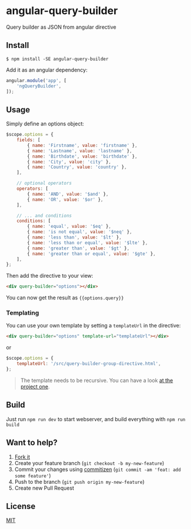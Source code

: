 # angular-query-builder

Query builder as JSON from angular directive

## Install

`$ npm install -SE angular-query-builder`

Add it as an angular dependency:

```js
angular.module('app', [
    'ngQueryBuilder',
]);
```

## Usage

Simply define an options object:

```js
$scope.options = {
    fields: [
        { name: 'Firstname', value: 'firstname' },
        { name: 'Lastname', value: 'lastname' },
        { name: 'Birthdate', value: 'birthdate' },
        { name: 'City', value: 'city' },
        { name: 'Country', value: 'country' },
    ],

    // optional operators
    operators: [
        { name: 'AND', value: '$and' },
        { name: 'OR', value: '$or' },
    ],

    // ... and conditions
    conditions: [
        { name: 'equal', value: '$eq' },
        { name: 'is not equal', value: '$neq' },
        { name: 'less than', value: '$lt' },
        { name: 'less than or equal', value: '$lte' },
        { name: 'greater than', value: '$gt' },
        { name: 'greater than or equal', value: '$gte' },
    ],
};
```

Then add the directive to your view:

```html
<div query-builder="options"></div>
```

You can now get the result as `{{options.query}}`

### Templating

You can use your own template by setting a `templateUrl` in the directive:

```html
<div query-builder="options" template-url="templateUrl"></div>
```

or

```js
$scope.options = {
    templateUrl: '/src/query-builder-group-directive.html',
};
```

> The template needs to be recursive. You can have a look [at the project one](https://github.com/tiste/angular-query-builder/blob/master/src/query-builder-group-directive.html).

## Build

Just run `npm run dev` to start webserver, and build everything with `npm run build`

## Want to help?

1. [Fork it](https://github.com/tiste/angular-query-builder/fork)
2. Create your feature branch (`git checkout -b my-new-feature`)
3. Commit your changes using [commitizen](https://github.com/commitizen/cz-cli) (`git commit -am 'feat: add some feature'`)
4. Push to the branch (`git push origin my-new-feature`)
5. Create new Pull Request

## License

[MIT](https://github.com/tiste/angular-query-builder/blob/master/LICENCE)
